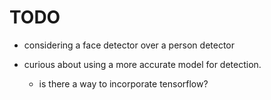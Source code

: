 # TODO

* considering a face detector over a person detector

* curious about using a more accurate model for detection.
  * is there a way to incorporate tensorflow?